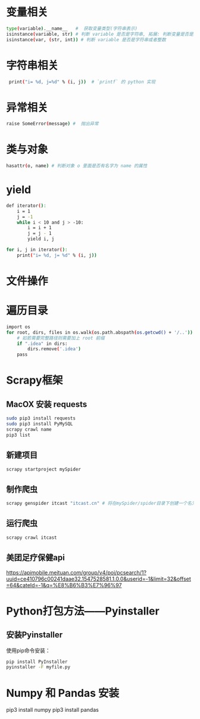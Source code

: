 # 变量相关
```sh
type(variable).__name__   #  获取变量类型(字符串表示)
isinstance(variable, str) # 判断 variable 是否是字符串, 拓展: 判断变量是否是某个类的实例
isinstance(var, (str, int)) # 判断 variable 是否是字符串或者整数
```
# 字符串相关
```sh
 print("i= %d, j=%d" % (i, j))  # `printf` 的 python 实现
```
# 异常相关
```sh
raise SomeError(message) #  抛出异常
```
# 类与对象
```sh
hasattr(o, name) # 判断对象 o 里面是否有名字为 name 的属性
```
# yield
```sh
def iterator():
    i = 1
    j = -1
    while i < 10 and j > -10:
        i = i + 1
        j = j - 1
        yield i, j

for i, j in iterator():
    print("i= %d, j= %d" % (i, j))
```
# 文件操作

# 遍历目录
```sh
import os
for root, dirs, files in os.walk(os.path.abspath(os.getcwd() + '/..')):
    # 如若需要完整路径则需要加上 root 前缀
    if ".idea" in dirs:
        dirs.remove('.idea')
    pass
```

# Scrapy框架

## MacOX 安装 requests
```sh
sudo pip3 install requests
sudo pip3 install PyMySQL
scrapy crawl name
pip3 list
```

## 新建项目
```sh
scrapy startproject mySpider
```
## 制作爬虫
```sh
scrapy genspider itcast "itcast.cn" # 将在mySpider/spider目录下创建一个名为itcast的爬虫，并指定爬取域的范围
```
## 运行爬虫
```sh
scrapy crawl itcast
```

## 美团足疗保健api
https://apimobile.meituan.com/group/v4/poi/pcsearch/1?uuid=ce410796c00241daae32.1547528581.1.0.0&userid=-1&limit=32&offset=64&cateId=-1&q=%E8%B6%B3%E7%96%97


# Python打包方法——Pyinstaller
## 安装Pyinstaller
使用pip命令安装：
```sh
pip install PyInstaller
pyinstaller -F myfile.py
```

# Numpy 和 Pandas 安装
pip3 install numpy
pip3 install pandas


